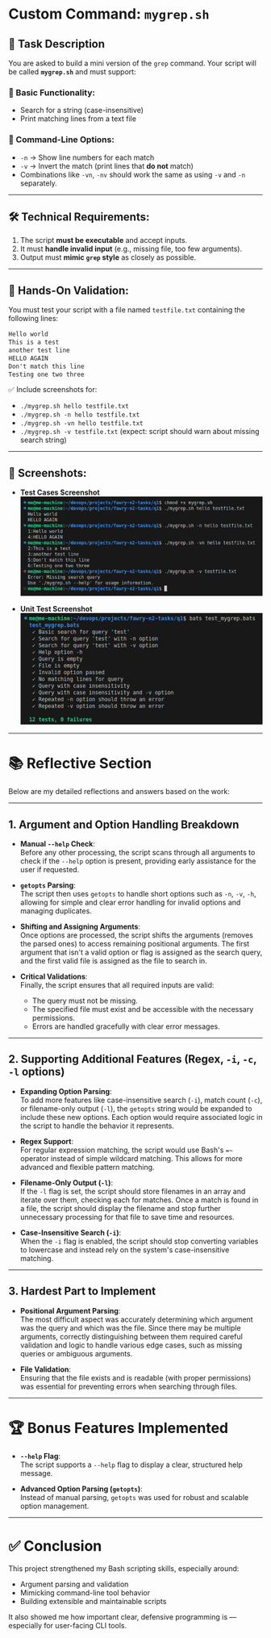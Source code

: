 # Custom Command: **`mygrep.sh`**

## 📝 Task Description

You are asked to build a mini version of the `grep` command. Your script will be called **`mygrep.sh`** and must support:

### 🔹 Basic Functionality:
- Search for a string (case-insensitive)
- Print matching lines from a text file

### 🔹 Command-Line Options:
- `-n` → Show line numbers for each match
- `-v` → Invert the match (print lines that **do not** match)
- Combinations like `-vn`, `-nv` should work the same as using `-v` and `-n` separately.

---

## 🛠️ Technical Requirements:
1. The script **must be executable** and accept inputs.
2. It must **handle invalid input** (e.g., missing file, too few arguments).
3. Output must **mimic `grep` style** as closely as possible.

---

## 🧪 Hands-On Validation:

You must test your script with a file named `testfile.txt` containing the following lines:

```
Hello world
This is a test
another test line
HELLO AGAIN
Don't match this line
Testing one two three
```

✅ Include screenshots for:

- `./mygrep.sh hello testfile.txt`
- `./mygrep.sh -n hello testfile.txt`
- `./mygrep.sh -vn hello testfile.txt`
- `./mygrep.sh -v testfile.txt` (expect: script should warn about missing search string)

---

## 📸 Screenshots:

- **Test Cases Screenshot**  
    ![Test Cases Screenshot](images/Test%20cases%20Screenshot.png)

- **Unit Test Screenshot**  
    ![Unit Test Screenshot](images/Unit%20test%20Screenshot.png)

---

# 📚 Reflective Section

Below are my detailed reflections and answers based on the work:

---

## 1. **Argument and Option Handling Breakdown**

- **Manual `--help` Check**:  
  Before any other processing, the script scans through all arguments to check if the `--help` option is present, providing early assistance for the user if requested.
  
- **`getopts` Parsing**:  
  The script then uses `getopts` to handle short options such as `-n`, `-v`, `-h`, allowing for simple and clear error handling for invalid options and managing duplicates.

- **Shifting and Assigning Arguments**:  
  Once options are processed, the script shifts the arguments (removes the parsed ones) to access remaining positional arguments. The first argument that isn't a valid option or flag is assigned as the search query, and the first valid file is assigned as the file to search in.

- **Critical Validations**:  
  Finally, the script ensures that all required inputs are valid:
  - The query must not be missing.
  - The specified file must exist and be accessible with the necessary permissions.
  - Errors are handled gracefully with clear error messages.

---

## 2. **Supporting Additional Features (Regex, `-i`, `-c`, `-l` options)**

- **Expanding Option Parsing**:  
  To add more features like case-insensitive search (`-i`), match count (`-c`), or filename-only output (`-l`), the `getopts` string would be expanded to include these new options. Each option would require associated logic in the script to handle the behavior it represents.

- **Regex Support**:  
  For regular expression matching, the script would use Bash's `=~` operator instead of simple wildcard matching. This allows for more advanced and flexible pattern matching.

- **Filename-Only Output (`-l`)**:  
  If the `-l` flag is set, the script should store filenames in an array and iterate over them, checking each for matches. Once a match is found in a file, the script should display the filename and stop further unnecessary processing for that file to save time and resources.

- **Case-Insensitive Search (`-i`)**:  
  When the `-i` flag is enabled, the script should stop converting variables to lowercase and instead rely on the system's case-insensitive matching.

---

## 3. **Hardest Part to Implement**

- **Positional Argument Parsing**:  
  The most difficult aspect was accurately determining which argument was the query and which was the file. Since there may be multiple arguments, correctly distinguishing between them required careful validation and logic to handle various edge cases, such as missing queries or ambiguous arguments.

- **File Validation**:  
  Ensuring that the file exists and is readable (with proper permissions) was essential for preventing errors when searching through files.

---

# 🏆 Bonus Features Implemented

- **`--help` Flag**:  
  The script supports a `--help` flag to display a clear, structured help message.

- **Advanced Option Parsing (`getopts`)**:  
  Instead of manual parsing, `getopts` was used for robust and scalable option management.

---

# ✅ Conclusion

This project strengthened my Bash scripting skills, especially around:
- Argument parsing and validation
- Mimicking command-line tool behavior
- Building extensible and maintainable scripts

It also showed me how important clear, defensive programming is — especially for user-facing CLI tools.